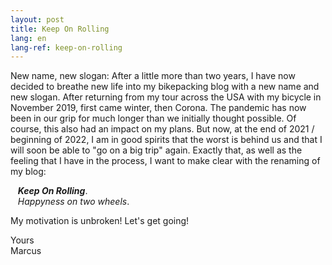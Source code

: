 ```yaml
---
layout: post
title: Keep On Rolling
lang: en
lang-ref: keep-on-rolling
---
```


New name, new slogan: After a little more than two years, I have now decided to breathe new life into my bikepacking blog with a new name and new slogan. After returning from my tour across the USA with my bicycle in November 2019, first came winter, then Corona. The pandemic has now been in our grip for much longer than we initially thought possible. Of course, this also had an impact on my plans. But now, at the end of 2021 / beginning of 2022, I am in good spirits that the worst is behind us and that I will soon be able to "go on a big trip" again. Exactly that, as well as the feeling that I have in the process, I want to make clear with the renaming of my blog:

&nbsp;&nbsp;&nbsp;***Keep On Rolling***.  
&nbsp;&nbsp;&nbsp;*Happyness on two wheels*.

My motivation is unbroken! Let's get going!

Yours  
Marcus
